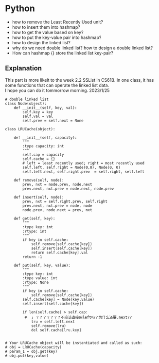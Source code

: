 # Python
- how to remove the Least Recently Used unit?
- how to insert them into hashmap?
- how to get the value based on key?
- how to put the key-value pair into hashmap?
- how to design the linked list?
- why do we need double linked list? how to design a double linked list?
- How can hashmap {} store the linked list key-pair?

## Explanation
This part is more likelt to the week 2.2 SSList in CS61B. In one class, it has some functions that can operate the linked list data.  
I hope you can do it tommorrow morning. 2023/1/25

```
# double linked list
class Node(object):
    def __init__(self, key, val):
        self.key = key
        self.val = val
        self.prev = self.next = None

class LRUCache(object):

    def __init__(self, capacity):
        """
        :type capacity: int
        """
        self.cap = capacity
        self.cache = {}
        # left = least recently used; right = most recently used
        self.left, self.right = Node(0,0), Node(0, 0)
        self.left.next, self.right.prev  = self.right, self.left

    def remove(self, node):
        prev, nxt = node.prev, node.next
        prev.next, nxt.prev = node.next, node.prev

    def insert(self, node):
        prev, nxt = self.right.prev, self.right
        prev.next, nxt.prev = node, node
        node.prev, node.next = prev, nxt

    def get(self, key):
        """
        :type key: int
        :rtype: int
        """
        if key in self.cache:
            self.remove(self.cache[key])
            self.insert(self.cache[key])
            return self.cache[key].val
        return -1

    def put(self, key, value):
        """
        :type key: int
        :type value: int
        :rtype: None
        """
        if key in self.cache:
            self.remove(self.cache[key])
        self.cache[key] = Node(key,value)
        self.insert(self.cache[key])

        if len(self.cache) > self.cap:
         #  ↓ ？？？？？？？不应该直接用left吗？为什么还要.next??
            lru = self.left.next
            self.remove(lru)
            del self.cache[lru.key]


# Your LRUCache object will be instantiated and called as such:
# obj = LRUCache(capacity)
# param_1 = obj.get(key)
# obj.put(key,value)
```
